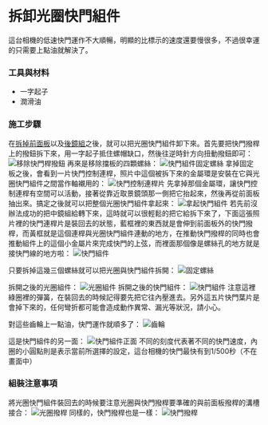 # 拆卸光圈快門組件
這台相機的低速快門運作不大順暢，明顯的比標示的速度還要慢很多，不過很幸運的只需要上點油就解決了。

### 工具與材料
* 一字起子
* 潤滑油

### 施工步驟
在[拆掉前面板](./front_plate.md)以及[後鏡組](./lens_cleaning.md)之後，就可以把光圈快門組件卸下來。首先要把快門撥桿上的撥鈕拆下來，用一字起子抵住螺帽缺口，然後往逆時針方向扭動撥鈕即可：
![移除快門桿撥鈕](../images/P1100508.JPG)
再來是移除擋板的四顆螺絲：
![快門組件固定螺絲](../images/P1100517.JPG)
拿掉固定板之後，會看到一片快門控制連桿，照片中這個被拆下來的金屬環是安裝在它與光圈快門組件之間當作軸襯用的：
![快門控制連桿片](../images/P1100503.JPG)
先拿掉那個金屬環，讓快門控制連桿有空間可以活動，接著從靠近取景鏡頭那一側把它抬起來，然後再從前面板抽出來。搞定之後就可以把整個光圈快門組件拿起來：
![拿起快門組件](../images/P1100494.JPG)
若先前沒辦法成功的把中鏡組給轉下來，這時就可以很輕鬆的把它給拆下來了，下面這張照片裡的快門連桿片是裝回去的狀態，藍框裡的東西就是會伸到前面板外的快門撥桿，而黃框就是這個連桿與光圈快門組件連動的地方，在推動快門撥桿的同時也會推動組件上的這個小金屬片來完成快門的上弦，而裡面那個像是螺絲孔的地方就是接快門線的地方啦：
![快門組件](../images/P1100516.JPG)

只要拆掉這幾三個螺絲就可以把光圈與快門組件拆開：
![固定螺絲](../images/P1100498.JPG)

拆開之後的光圈組件：
![光圈組件](../images/P1100493.JPG)
拆開之後的快門組件：
![快門組件](../images/P1100492.JPG)
注意這裡綠圈裡的彈簧，在裝回去的時候記得要先把它往內壓進去。另外這五片快門葉片是會掉下來的，任何彎折都可能會造成動作異常、漏光等狀況，請小心。

對這些齒輪上一點油，快門運作就順多了：
![齒輪](../images/P1100489.JPG)

這是快門組件的另一面：
![快門組件正面](../images/P1100491.JPG)
不同的刻度代表著不同的快門速度，內圈的小圓點則是表示當前所選擇的設定，這台相機的快門最快有到1/500秒（不在畫面中）

### 組裝注意事項
將光圈快門組件裝回去的時候要注意光圈與快門撥桿要準確的與前面板撥桿的溝槽接合：
![光圈撥桿](../images/ApertureCoupler.JPG)
同樣的，快門撥桿也是一樣：
![快門撥桿](../images/ShutterCoupler.JPG)
